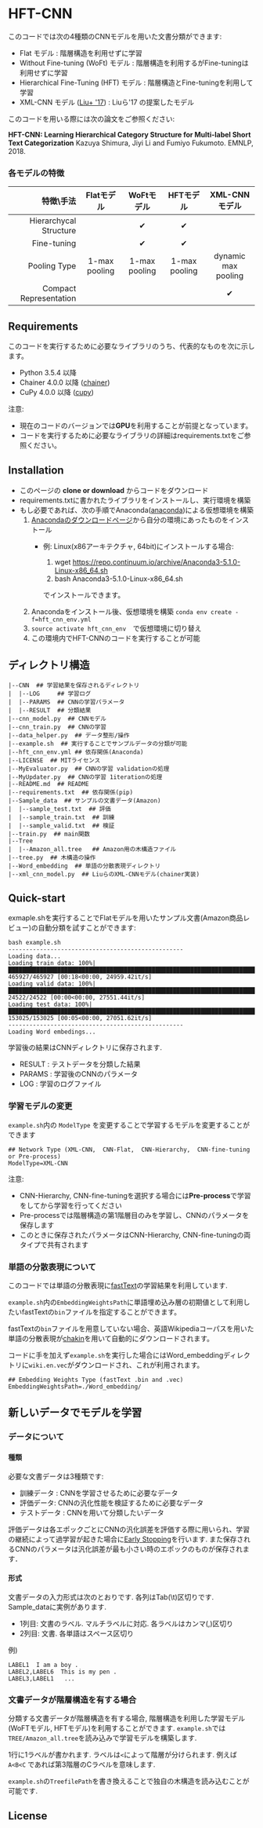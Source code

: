 HFT-CNN
==
このコードでは次の4種類のCNNモデルを用いた文書分類ができます:
* Flat モデル : 階層構造を利用せずに学習
* Without Fine-tuning (WoFt) モデル : 階層構造を利用するがFine-tuningは利用せずに学習
* Hierarchical Fine-Tuning (HFT) モデル : 階層構造とFine-tuningを利用して学習
* XML-CNN モデル ([Liu+ '17](http://nyc.lti.cs.cmu.edu/yiming/Publications/jliu-sigir17.pdf)) : Liuら'17 の提案したモデル

このコードを用いる際には次の論文をご参照ください: 

**HFT-CNN: Learning Hierarchical Category Structure for Multi-label Short Text Categorization** Kazuya Shimura, Jiyi Li and Fumiyo Fukumoto. EMNLP, 2018.


### 各モデルの特徴

|              特徴\手法 |   Flatモデル  |   WoFtモデル  |   HFTモデル   |    XML-CNNモデル    |
|-----------------------:|:-------------:|:-------------:|:-------------:|:-------------------:|
|              Hierarchycal Structure |               |       ✔       |       ✔       |                     |
|            Fine-tuning |               |       ✔       |       ✔       |                     |
|                Pooling Type | 1-max pooling | 1-max pooling | 1-max pooling | dynamic max pooling |
| Compact Representation |               |               |               |          ✔          |

## Requirements
このコードを実行するために必要なライブラリのうち、代表的なものを次に示します。
* Python 3.5.4 以降
* Chainer 4.0.0 以降 ([chainer](http://chainer.org/))
* CuPy 4.0.0 以降 ([cupy](https://cupy.chainer.org/))

注意: 
* 現在のコードのバージョンでは**GPU**を利用することが前提となっています。
* コードを実行するために必要なライブラリの詳細はrequirements.txtをご参照ください。

## Installation
* このページの **clone or download** からコードをダウンロード
* requirements.txtに書かれたライブラリをインストールし、実行環境を構築
* もし必要であれば、次の手順でAnaconda([anaconda](https://www.anaconda.com/enterprise/))による仮想環境を構築
    1. [Anacondaのダウンロードページ](https://www.anaconda.com/download/)から自分の環境にあったものをインストール
        * 例: Linux(x86アーキテクチャ, 64bit)にインストールする場合:
            1. wget https://repo.continuum.io/archive/Anaconda3-5.1.0-Linux-x86_64.sh
            1. bash Anaconda3-5.1.0-Linux-x86_64.sh
            
            でインストールできます。
    3. Anacondaをインストール後、仮想環境を構築
        ```conda env create -f=hft_cnn_env.yml```
    4. ```source activate hft_cnn_env```　で仮想環境に切り替え
    5. この環境内でHFT-CNNのコードを実行することが可能

## ディレクトリ構造
```
|--CNN  ## 学習結果を保存されるディレクトリ
|  |--LOG     ## 学習ログ                                                                                                        
|  |--PARAMS  ## CNNの学習パラメータ
|  |--RESULT  ## 分類結果
|--cnn_model.py  ## CNNモデル
|--cnn_train.py  ## CNNの学習
|--data_helper.py  ## データ整形/操作
|--example.sh  ## 実行することでサンプルデータの分類が可能
|--hft_cnn_env.yml ## 依存関係(Anaconda)
|--LICENSE  ## MITライセンス
|--MyEvaluator.py  ## CNNの学習 validationの処理
|--MyUpdater.py  ## CNNの学習 1iterationの処理
|--README.md  ## README
|--requirements.txt  ## 依存関係(pip)
|--Sample_data  ## サンプルの文書データ(Amazon)
|  |--sample_test.txt  ## 評価
|  |--sample_train.txt  ## 訓練
|  |--sample_valid.txt  ## 検証
|--train.py  ## main関数
|--Tree
|  |--Amazon_all.tree   ## Amazon用の木構造ファイル
|--tree.py  ## 木構造の操作
|--Word_embedding  ## 単語の分散表現ディレクトリ
|--xml_cnn_model.py  ## LiuらのXML-CNNモデル(chainer実装)
```

## Quick-start
exmaple.shを実行することでFlatモデルを用いたサンプル文書(Amazon商品レビュー)の自動分類を試すことができます:
```
bash example.sh
--------------------------------------------------
Loading data...
Loading train data: 100%|███████████████████████████████████████████████████████████████████████████████████████████████████████████████████████████████████████████████████████████████████████████████████████████████████████████████| 465927/465927 [00:18<00:00, 24959.42it/s]
Loading valid data: 100%|█████████████████████████████████████████████████████████████████████████████████████████████████████████████████████████████████████████████████████████████████████████████████████████████████████████████████| 24522/24522 [00:00<00:00, 27551.44it/s]
Loading test data: 100%|████████████████████████████████████████████████████████████████████████████████████████████████████████████████████████████████████████████████████████████████████████████████████████████████████████████████| 153025/153025 [00:05<00:00, 27051.62it/s]
--------------------------------------------------
Loading Word embedings...
```
学習後の結果はCNNディレクトリに保存されます.
* RESULT : テストデータを分類した結果
* PARAMS : 学習後のCNNのパラメータ
* LOG : 学習のログファイル

### 学習モデルの変更
```example.sh```内の ```ModelType``` を変更することで学習するモデルを変更することができます
```                                                                                                                 
## Network Type (XML-CNN,  CNN-Flat,  CNN-Hierarchy,  CNN-fine-tuning or Pre-process)
ModelType=XML-CNN
```
注意: 
* CNN-Hierarchy, CNN-fine-tuningを選択する場合には**Pre-process**で学習をしてから学習を行ってください
* Pre-processでは階層構造の第1階層目のみを学習し、CNNのパラメータを保存します
* このときに保存されたパラメータはCNN-Hierarchy, CNN-fine-tuningの両タイプで共有されます

### 単語の分散表現について
このコードでは単語の分散表現に[fastText](https://github.com/facebookresearch/fastText)の学習結果を利用しています.

```example.sh```内の```EmbeddingWeightsPath```に単語埋め込み層の初期値として利用したいfastTextの```bin```ファイルを指定することができます。

fastTextの```bin```ファイルを用意していない場合、英語Wikipediaコーパスを用いた単語の分散表現が[chakin](https://github.com/chakki-works/chakin)を用いて自動的にダウンロードされます。

コードに手を加えず```example.sh```を実行した場合にはWord_embeddingディレクトリに```wiki.en.vec```がダウンロードされ、これが利用されます。
```
## Embedding Weights Type (fastText .bin and .vec)
EmbeddingWeightsPath=./Word_embedding/
```




## 新しいデータでモデルを学習
### データについて
#### 種類
必要な文書データは3種類です:
* 訓練データ : CNNを学習させるために必要なデータ
* 評価データ: CNNの汎化性能を検証するために必要なデータ
* テストデータ : CNNを用いて分類したいデータ

評価データは各エポックごとにCNNの汎化誤差を評価する際に用いられ、学習の継続によって過学習が起きた場合に[Early Stopping](https://docs.chainer.org/en/stable/reference/generated/chainer.training.triggers.EarlyStoppingTrigger.html)を行います. また保存されるCNNのパラメータは汎化誤差が最も小さい時のエポックのものが保存されます．

#### 形式
文書データの入力形式は次のとおりです. 各列はTab(\t)区切りです. Sample_dataに実例があります.
* 1列目: 文書のラベル. マルチラベルに対応. 各ラベルはカンマ(,)区切り
* 2列目: 文書. 各単語はスペース区切り

例)
```
LABEL1  I am a boy .
LABEL2,LABEL6  This is my pen .
LABEL3,LABEL1   ...
```

### 文書データが階層構造を有する場合
分類する文書データが階層構造を有する場合, 階層構造を利用した学習モデル(WoFTモデル, HFTモデル)を利用することができます.
```example.sh```では```TREE/Amazon_all.tree```を読み込みで学習モデルを構築します.

1行に1ラベルが書かれます.
ラベルは```<```によって階層が分けられます.
例えば
```A<B<C```
であれば第3階層のCラベルを意味します.

```example.sh```の```TreefilePath```を書き換えることで独自の木構造を読み込むことが可能です.

## License


